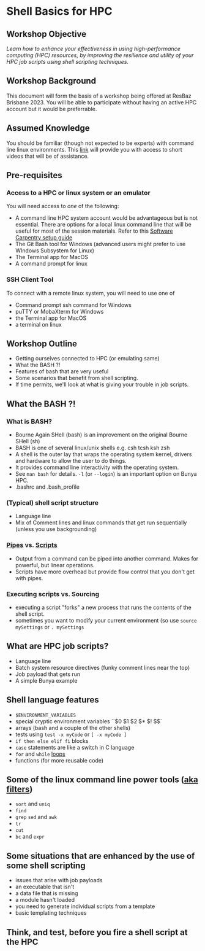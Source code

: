 # Shell Basics for HPC

## Workshop Objective
_Learn how to enhance your effectiveness in using high-performance computing (HPC) resources, by improving the resilience and utility of your HPC job scripts using shell scripting techniques._

## Workshop Background
This document will form the basis of a workshop being offered at ResBaz Brisbane 2023.
You will be able to participate without having an active HPC account but it would be preferrable.

## Assumed Knowledge
You should be familiar (though not expected to be experts) with command line linux environments. 
This [link](https://github.com/UQ-RCC/hpc-docs/blob/main/guides/Bunya-User-Guide.md#general-hpc-information) will provide you with access to short videos that will be of assistance.

## Pre-requisites

### Access to a HPC or linux system or an emulator

You will need access to _one_ of the following:
* A command line HPC system account would be advantageous but is not essential.
There are options for a local linux command line that will be useful for most of the session materials.
Refer to this [Software Carpentry setup guide](https://carpentries.github.io/workshop-template/install_instructions/#the-bash-shell)
* The Git Bash tool for Windows (advanced users might prefer to use WIndows Subsystem for Linux)   
* The Terminal app for MacOS
* A command prompt for linux

### SSH Client Tool

To connect with a remote linux system, you will need to use one of  
* Command prompt ssh command for Windows
* puTTY or MobaXterm for Windows
* the Terminal app for MacOS
* a terminal on linux

## Workshop Outline

- Getting ourselves connected to HPC (or emulating same)
- What the BASH ?!
- Features of bash that are very useful
- Some scenarios that benefit from shell scripting.
- If time permits, we'll look at what is giving your trouble in job scripts.

## What the BASH ?!
### What is BASH?
* Bourne Again SHell (bash) is an improvement on the original Bourne SHell (sh)
* BASH is one of several linux/unix shells e.g. csh tcsh ksh zsh
* A shell is the outer lay that wraps the operating system kernel, drivers and hardware to allow the user to do things.
* It provides command line interactivity with the operating system. 
* See ``man bash`` for details. ``-l`` (or ``--login``) is an important option on Bunya HPC.
* .bashrc and .bash_profile

### (Typical) shell script structure
* Language line
* Mix of Comment lines and linux commands that get run sequentially (unless you use backgrounding)

### [Pipes](https://swcarpentry.github.io/shell-novice/04-pipefilter.html) vs. [Scripts](https://swcarpentry.github.io/shell-novice/06-script.html)
* Output from a command can be piped into another command. Makes for powerful, but linear operations.
* Scripts have more overhead but provide flow control that you don't get with pipes.
  
### Executing scripts vs. Sourcing
* executing a script "forks" a new process that runs the contents of the shell script.
* sometimes you want to modify your current environment (so use ``source mySettings`` or ``. mySettings``

## What are HPC job scripts?
* Language line
* Batch system resource directives (funky comment lines near the top)
* Job payload that gets run
* A simple Bunya example

## Shell language features
* ``$ENVIRONMENT_VARIABLES``
* special cryptic environment variables ``$0 $1 $2 $* $! $$` 
* arrays (bash and a couple of the other shells)
* tests  using ``test -x myCode`` or ``[ -x myCode ]`` 
* ``if then else elif fi`` blocks
* ``case`` statements are like a switch in C language
* ``for`` and ``while`` [loops](https://swcarpentry.github.io/shell-novice/05-loop.html)
* functions (for more reusable code)

## Some of the linux command line power tools ([aka filters](https://swcarpentry.github.io/shell-novice/04-pipefilter.html))
* ``sort`` and ``uniq``
* ``find``
* ``grep`` ``sed`` and ``awk``
* ``tr``
* ``cut``
* ``bc`` and ``expr``

## Some situations that are enhanced by the use of some shell scripting
  * issues that arise with job payloads
  * an executable that isn't
  * a data file that is missing
  * a module hasn't loaded
  * you need to generate individual scripts from a template
  * basic templating techniques

## Think, and test, before you fire a shell script at the HPC 

